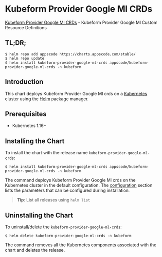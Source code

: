 # Kubeform Provider Google Ml CRDs

[Kubeform Provider Google Ml CRDs](https://github.com/kubeform) - Kubeform Provider Google Ml Custom Resource Definitions

## TL;DR;

```console
$ helm repo add appscode https://charts.appscode.com/stable/
$ helm repo update
$ helm install kubeform-provider-google-ml-crds appscode/kubeform-provider-google-ml-crds -n kubeform
```

## Introduction

This chart deploys Kubeform Provider Google Ml crds on a [Kubernetes](http://kubernetes.io) cluster using the [Helm](https://helm.sh) package manager.

## Prerequisites

- Kubernetes 1.16+

## Installing the Chart

To install the chart with the release name `kubeform-provider-google-ml-crds`:

```console
$ helm install kubeform-provider-google-ml-crds appscode/kubeform-provider-google-ml-crds -n kubeform
```

The command deploys Kubeform Provider Google Ml crds on the Kubernetes cluster in the default configuration. The [configuration](#configuration) section lists the parameters that can be configured during installation.

> **Tip**: List all releases using `helm list`

## Uninstalling the Chart

To uninstall/delete the `kubeform-provider-google-ml-crds`:

```console
$ helm delete kubeform-provider-google-ml-crds -n kubeform
```

The command removes all the Kubernetes components associated with the chart and deletes the release.


